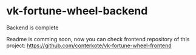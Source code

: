 # vk-fortune-wheel-backend

Backend is complete

Readme is comming soon, now you can check frontend repository of this project:
https://github.com/conterkote/vk-fortune-wheel-frontend
